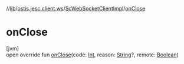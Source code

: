 //[lib](../../../index.md)/[ostis.jesc.client.ws](../index.md)/[ScWebSocketClientImpl](index.md)/[onClose](on-close.md)

# onClose

[jvm]\
open override fun [onClose](on-close.md)(code: [Int](https://kotlinlang.org/api/latest/jvm/stdlib/kotlin/-int/index.html), reason: [String](https://kotlinlang.org/api/latest/jvm/stdlib/kotlin/-string/index.html)?, remote: [Boolean](https://kotlinlang.org/api/latest/jvm/stdlib/kotlin/-boolean/index.html))
